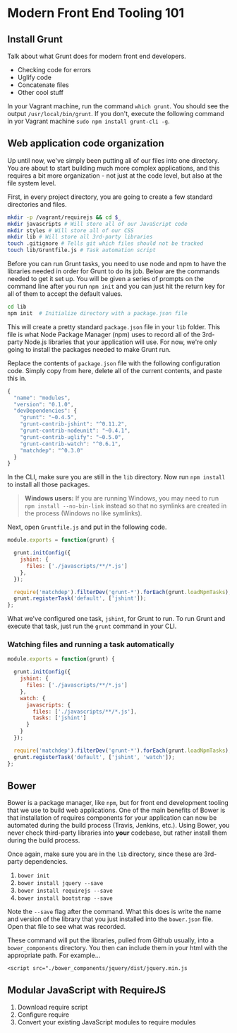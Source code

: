# Modern Front End Tooling 101

## Install Grunt

Talk about what Grunt does for modern front end developers.

 * Checking code for errors
 * Uglify code
 * Concatenate files
 * Other cool stuff

In your Vagrant machine, run the command `which grunt`. You should see the output `/usr/local/bin/grunt`.  If you don't, execute the following command in yor Vagrant machine `sudo npm install grunt-cli -g`.

## Web application code organization

Up until now, we've simply been putting all of our files into one directory. You are about to start building much more complex applications, and this requires a bit more organization - not just at the code level, but also at the file system level.

First, in every project directory, you are going to create a few standard directories and files.

```bash
mkdir -p /vagrant/requirejs && cd $_
mkdir javascripts # Will store all of our JavaScript code
mkdir styles # Will store all of our CSS
mkdir lib # Will store all 3rd-party libraries
touch .gitignore # Tells git which files should not be tracked
touch lib/Gruntfile.js # Task automation script
```

Before you can run Grunt tasks, you need to use node and npm to have the libraries needed in order for Grunt to do its job. Below are the commands needed to get it set up. You will be given a series of prompts on the command line after you run `npm init` and you can just hit the return key for all of them to accept the default values.

```bash
cd lib
npm init  # Initialize directory with a package.json file
```

This will create a pretty standard `package.json` file in your `lib` folder. This file is what Node Package Manager (npm) uses to record all of the 3rd-party Node.js libraries that your application will use. For now, we're only going to install the packages needed to make Grunt run.

Replace the contents of `package.json` file with the following configuration code. Simply copy from here, delete all of the current contents, and paste this in.

```js
{
  "name": "modules",
  "version": "0.1.0",
  "devDependencies": {
    "grunt": "~0.4.5",
    "grunt-contrib-jshint": "^0.11.2",
    "grunt-contrib-nodeunit": "~0.4.1",
    "grunt-contrib-uglify": "~0.5.0",
    "grunt-contrib-watch": "^0.6.1",
    "matchdep": "^0.3.0"
  }
}
```

In the CLI, make sure you are still in the `lib` directory. Now run `npm install` to install all those packages.

> **Windows users:** If you are running Windows, you may need to run `npm install --no-bin-link` instead so that no symlinks are created in the process (Windows no like symlinks).

Next, open `Gruntfile.js` and put in the following code.

```js
module.exports = function(grunt) {

  grunt.initConfig({
    jshint: {
      files: ['./javascripts/**/*.js']
    },
  });

  require('matchdep').filterDev('grunt-*').forEach(grunt.loadNpmTasks);
  grunt.registerTask('default', ['jshint']);
};
```

What we've configured one task, `jshint`, for Grunt to run. To run Grunt and execute that task, just run the `grunt` command in your CLI.

### Watching files and running a task automatically

```js
module.exports = function(grunt) {

  grunt.initConfig({
    jshint: {
      files: ['./javascripts/**/*.js']
    },
    watch: {
      javascripts: {
        files: ['./javascripts/**/*.js'],
        tasks: ['jshint']
      }
    }
  });

  require('matchdep').filterDev('grunt-*').forEach(grunt.loadNpmTasks);
  grunt.registerTask('default', ['jshint', 'watch']);
};
```

## Bower

Bower is a package manager, like `npm`, but for front end development tooling that we use to build web applications. One of the main benefits of Bower is that installation of requires components for your application can now be automated during the build process (Travis, Jenkins, etc.). Using Bower, you never check third-party libraries into **your** codebase, but rather install them during the build process.

Once again, make sure you are in the `lib` directory, since these are 3rd-party dependencies.

1. `bower init`
1. `bower install jquery --save`
1. `bower install requirejs --save`
1. `bower install bootstrap --save`

Note the `--save` flag after the command. What this does is write the name and version of the library that you just installed into the `bower.json` file. Open that file to see what was recorded.

These command will put the libraries, pulled from Github usually, into a `bower_components` directory. You then can include them in your html with the appropriate path. For example...

`<script src="./bower_components/jquery/dist/jquery.min.js`

## Modular JavaScript with RequireJS

1. Download require script
1. Configure require
1. Convert your existing JavaScript modules to require modules

